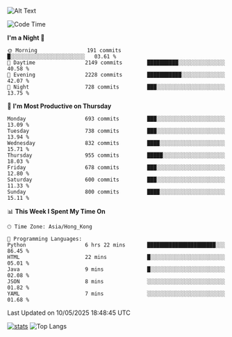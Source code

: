 ![Alt Text](https://media.tenor.com/3Gehha8RO-sAAAAC/goose-dance.gif)

<!--START_SECTION:waka-->
![Code Time](http://img.shields.io/badge/Code%20Time-454%20hrs%202%20mins-blue)

**I'm a Night 🦉** 

```text
🌞 Morning                191 commits         █░░░░░░░░░░░░░░░░░░░░░░░░   03.61 % 
🌆 Daytime                2149 commits        ██████████░░░░░░░░░░░░░░░   40.58 % 
🌃 Evening                2228 commits        ███████████░░░░░░░░░░░░░░   42.07 % 
🌙 Night                  728 commits         ███░░░░░░░░░░░░░░░░░░░░░░   13.75 % 
```
📅 **I'm Most Productive on Thursday** 

```text
Monday                   693 commits         ███░░░░░░░░░░░░░░░░░░░░░░   13.09 % 
Tuesday                  738 commits         ███░░░░░░░░░░░░░░░░░░░░░░   13.94 % 
Wednesday                832 commits         ████░░░░░░░░░░░░░░░░░░░░░   15.71 % 
Thursday                 955 commits         █████░░░░░░░░░░░░░░░░░░░░   18.03 % 
Friday                   678 commits         ███░░░░░░░░░░░░░░░░░░░░░░   12.80 % 
Saturday                 600 commits         ███░░░░░░░░░░░░░░░░░░░░░░   11.33 % 
Sunday                   800 commits         ████░░░░░░░░░░░░░░░░░░░░░   15.11 % 
```


📊 **This Week I Spent My Time On** 

```text
🕑︎ Time Zone: Asia/Hong_Kong

💬 Programming Languages: 
Python                   6 hrs 22 mins       ██████████████████████░░░   86.45 % 
HTML                     22 mins             █░░░░░░░░░░░░░░░░░░░░░░░░   05.01 % 
Java                     9 mins              █░░░░░░░░░░░░░░░░░░░░░░░░   02.08 % 
JSON                     8 mins              ░░░░░░░░░░░░░░░░░░░░░░░░░   01.82 % 
YAML                     7 mins              ░░░░░░░░░░░░░░░░░░░░░░░░░   01.68 % 
```


 Last Updated on 10/05/2025 18:48:45 UTC
<!--END_SECTION:waka-->
[![stats](https://github-readme-stats-rose-phi.vercel.app/api?username=jxncted&count_private=true)](https://github.com/jxncted/github-readme-stats)
![Top Langs](https://github-readme-stats-rose-phi.vercel.app/api/top-langs/?username=jxncted\&layout=compact&hide=c,assembly,jupyter%20notebook)
